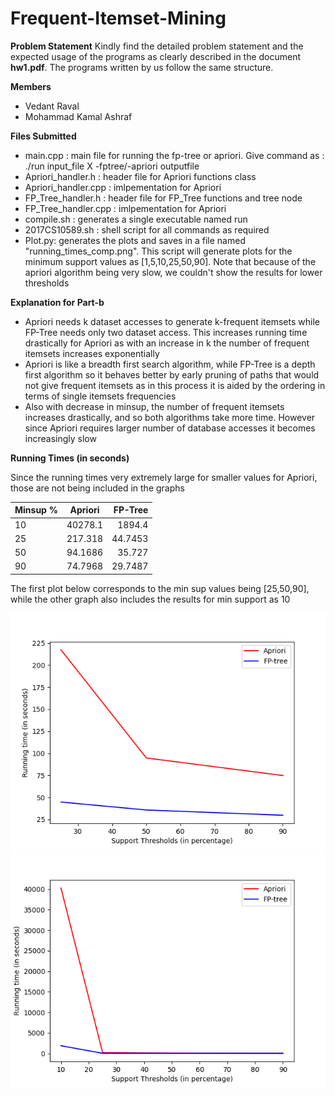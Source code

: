 # Frequent-Itemset-Mining
**Problem Statement**
Kindly find the detailed problem statement and the expected usage of the programs as clearly described in the document **hw1.pdf**. The programs written by us follow the same structure.

**Members**
  - Vedant Raval
  - Mohammad Kamal Ashraf

**Files Submitted**

  - main.cpp : main file for running the fp-tree or apriori. Give command as : ./run input_file X -fptree/-apriori outputfile
  - Apriori_handler.h : header file for Apriori functions class
  - Apriori_handler.cpp : imlpementation for Apriori
  - FP_Tree_handler.h : header file for FP_Tree functions and tree node
  - FP_Tree_handler.cpp : imlpementation for Apriori
  - compile.sh : generates a single executable named run
  - 2017CS10589.sh : shell script for all commands as required
  - Plot.py: generates the plots and saves in a file named "running_times_comp.png". This script will generate plots for the minimum support values as [1,5,10,25,50,90]. Note that because of the apriori algorithm being very slow, we couldn't show the results for lower thresholds  

**Explanation for Part-b**

 - Apriori needs k dataset accesses to generate k-frequent itemsets while FP-Tree needs only two dataset access. This increases running time drastically for Apriori as with an increase in k the number of frequent itemsets increases exponentially
- Apriori is like a breadth first search algorithm, while FP-Tree is a depth first algorithm so it behaves better by early pruning of paths that would not give frequent itemsets as in this process it is aided by the ordering in terms of single itemsets frequencies
- Also with decrease in minsup, the number of frequent itemsets increases drastically, and so both algorithms take more time. However since Apriori requires larger number of database accesses it becomes increasingly slow
 
**Running Times (in seconds)**

Since the running times very extremely large for smaller values for Apriori, those are not being included in the graphs

| Minsup %        | Apriori           | FP-Tree  |
| ------------- |:-------------:| -----:|
| 10      | 40278.1 | 1894.4 |
| 25      | 217.318      |   44.7453 |
| 50 | 94.1686      |    35.727 |
| 90 | 74.7968      |    29.7487 |

The first plot below corresponds to the min sup values being [25,50,90], while the other graph also includes the results for min support as 10

![Alt text](plots/running_times_comp_more_than_10.png?raw=true "Apriori vs FP-Tree")
![Alt text](plots/running_times_comp_trunc.png?raw=true "Apriori vs FP-Tree")


